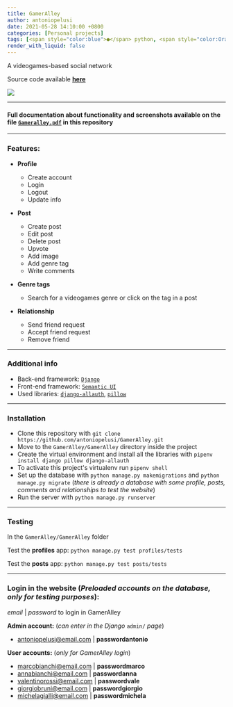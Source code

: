 ```yaml
---
title: GamerAlley
author: antoniopelusi
date: 2021-05-28 14:10:00 +0800
categories: [Personal projects]
tags: [<span style="color:blue">●</span> python, <span style="color:OrangeRed">●</span> HTML]
render_with_liquid: false
---
```


A videogames-based social network

Source code available [**here**](https://github.com/antoniopelusi/GamerAlley)

![](https://img.shields.io/badge/Open_Source-GPL--3.0-darkgreen)

---
#### Full documentation about functionality and screenshots available on the file [`Gameralley.pdf`](https://github.com/antoniopelusi/GamerAlley/blob/master/GamerAlley.pdf) in this repository

---
### Features:
- **Profile**
    - Create account
    - Login
    - Logout
    - Update info
    

- **Post**
    - Create post
    - Edit post
    - Delete post
    - Upvote
    - Add image
    - Add genre tag
    - Write comments
    

- **Genre tags**
    - Search for a videogames genre or click on the tag in a post
    

- **Relationship**
    - Send friend request
    - Accept friend request
    - Remove friend

---
### Additional info
- Back-end framework: [`Django`](https://www.djangoproject.com/)
- Front-end framework: [`Semantic UI`](https://semantic-ui.com)
- Used libraries: [`django-allauth`](https://github.com/pennersr/django-allauth), [`pillow`](https://pypi.org/project/Pillow/)

---
### Installation
- Clone this repository with `git clone https://github.com/antoniopelusi/GamerAlley.git`
- Move to the `GamerAlley/GamerAlley` directory inside the project
- Create the virtual environment and install all the libraries with `pipenv install django pillow django-allauth`
- To activate this project's virtualenv run `pipenv shell`
- Set up the database with `python manage.py makemigrations` and `python manage.py migrate`
(_there is already a database with some profile, posts, comments and relationships to test the website_)
- Run the server with `python manage.py runserver`

---
### Testing
In the `GamerAlley/GamerAlley` folder

Test the **profiles** app:
`python manage.py test profiles/tests`

Test the **posts** app:
`python manage.py test posts/tests`

---
### Login in the website (_Preloaded accounts on the database, only for testing purposes_):
_email_ | _password_ to login in GamerAlley

**Admin account:** (_can enter in the Django_ `admin/` _page_)
- antoniopelusi@email.com | **passwordantonio**


**User accounts:** (_only for GamerAlley login_)
- marcobianchi@email.com | **passwordmarco**
- annabianchi@email.com | **passwordanna**
- valentinorossi@email.com | **passwordvale**
- giorgiobruni@email.com | **passwordgiorgio**
- michelagialli@email.com | **passwordmichela**
